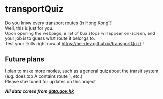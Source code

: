 # transportQuiz
 
Do you know every transport routes (in Hong Kong)?\
Well, this is just for you.\
Upon opening the webpage, a list of bus stops will appear on-screen, and your job is to guess what route it belongs to.\
Test your skills right now at https://hei-dev.github.io/transportQuiz/ !

## Future plans

I plan to make more modes, such as a general quiz about the transit system (e.g. does top A contains route 1, etc.)\
Please stay tuned for updates on this project

***All data comes from [data.gov.hk](https://data.gov.hk/en-data/dataset/hk-td-tis_23-routes-fares-geojson)***
